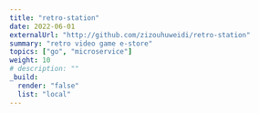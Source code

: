 ```yaml
---
title: "retro-station"
date: 2022-06-01
externalUrl: "http://github.com/zizouhuweidi/retro-station"
summary: "retro video game e-store"
topics: ["go", "microservice"]
weight: 10
# description: ""
_build:
  render: "false"
  list: "local"
---
```


